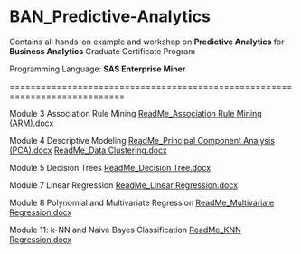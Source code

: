 # BAN_Predictive-Analytics
Contains all hands-on example and workshop on **Predictive Analytics** for **Business Analytics** Graduate Certificate Program

Programming Language: **SAS Enterprise Miner**

============================================================================

Module 3 Association Rule Mining 
[ReadMe_Association Rule Mining (ARM).docx](https://github.com/leslycortez/BAN_Predictive-Analytics/files/8398316/ReadMe_Association.Rule.Mining.ARM.docx)

Module 4 Descriptive Modeling 
[ReadMe_Principal Component Analysis (PCA).docx](https://github.com/leslycortez/BAN_Predictive-Analytics/files/8398318/ReadMe_Principal.Component.Analysis.PCA.docx)
[ReadMe_Data Clustering.docx](https://github.com/leslycortez/BAN_Predictive-Analytics/files/8398322/ReadMe_Data.Clustering.docx)

Module 5 Decision Trees
[ReadMe_Decision Tree.docx](https://github.com/leslycortez/BAN_Predictive-Analytics/files/8398327/ReadMe_Decision.Tree.docx)

Module 7 Linear Regression
[ReadMe_Linear Regression.docx](https://github.com/leslycortez/BAN_Predictive-Analytics/files/8398329/ReadMe_Linear.Regression.docx)

Module 8 Polynomial and Multivariate Regression
[ReadMe_Multivariate Regression.docx](https://github.com/leslycortez/BAN_Predictive-Analytics/files/8398330/ReadMe_Multivariate.Regression.docx)

Module 11: k-NN and Naive Bayes Classification
[ReadMe_KNN Regression.docx](https://github.com/leslycortez/BAN_Predictive-Analytics/files/8399293/ReadMe_KNN.Regression.docx)
